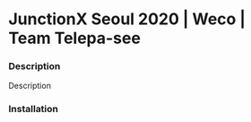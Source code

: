 # JunctionX Seoul 2020 | Weco | Team Telepa-see


### Description

Description



### Installation

 
